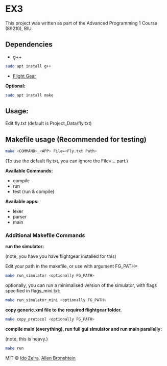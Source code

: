 # EX3
This project was written as part of the Advanced Programming 1 Course (89210), BIU.
## Dependencies
- g++
```bash
sudo apt install g++
```
- [Flight Gear](https://www.flightgear.org/)


<b>Optional: </b>
```bash
sudo apt install make
```
## Usage:
Edit fly.txt (default is Project_Data/fly.txt)

## Makefile usage (Recommended for testing)
```bash
make <COMMAND>_<APP> File=<Fly.txt Path>
```
(To use the default fly.txt, you can ignore the File=... part.)

<b>Available Commands:</b>
- compile
- run
- test (run & compile)

<b>Available apps:</b>
- lexer
- parser
- main

### Additional Makefile Commands
<b>run the simulator:</b>

(note, you have you have flightgear installed for this)

Edit your path in the makefile, or use with argument FG_PATH=<PATH>

```bash
make run_simulator <optionally FG_PATH>
```
optionally, you can run a minimalised version of the simulator, with flags specified in flags_mini.txt:

```bash
make run_simulator_mini <optionally FG_PATH>
```
<b>copy generic.xml file to the required flightgear folder.</b>

```bash
make copy_protocol <optionally FG_PATH>
```

<b>compile main (everything), run full gui simulator and run main parallelly:</b>

(note, this is heavy.)

```bash
make run
```
MIT © [Ido Zeira](github.com/idoze2), [Allen Bronshtein](github.com/allenbronshtein)
